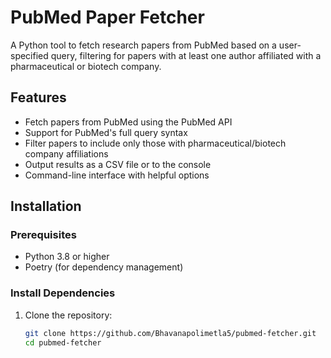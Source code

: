 # PubMed Paper Fetcher

A Python tool to fetch research papers from PubMed based on a user-specified query, filtering for papers with at least one author affiliated with a pharmaceutical or biotech company.

## Features

- Fetch papers from PubMed using the PubMed API
- Support for PubMed's full query syntax
- Filter papers to include only those with pharmaceutical/biotech company affiliations
- Output results as a CSV file or to the console
- Command-line interface with helpful options

## Installation

### Prerequisites

- Python 3.8 or higher
- Poetry (for dependency management)

### Install Dependencies

1. Clone the repository:
   ```bash
   git clone https://github.com/Bhavanapolimetla5/pubmed-fetcher.git
   cd pubmed-fetcher